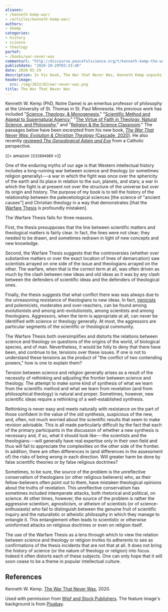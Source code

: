 ```yaml
---
aliases:
- /kenneth-kemp-war/
- /articles/kenneth-kemp-war/
authors:
- kkemp
categories:
- history
- science
- theology
partof:
- /books/war-never-was
commenturl: "http://discourse.peacefulscience.org/t/kenneth-kemp-the-war-that-never-was/12288"
publishdate: "2020-10-29T03:33:46"
date: 2020-05-29
description: In his book, The War that Never Was, Kenneth Kemp unpacks the historical misconception that science and faith are inherently at odds.
headerimage:
  src: /img/2022/02/war-never-was.png
title: The War That Never Was
---
```


<div class="editor-note">

Kenneth W. Kemp (PhD, Notre Dame) is an emeritus professor of philosophy at the University of St. Thomas in St. Paul Minnesota. His previous work has included "[Science, Theology, & Monogenesis](https://www3.nd.edu/~afreddos/papers/kemp-monogenism.pdf)," "[Scientific Method and Appeal to Supernatural Agency](https://www.pdcnet.org/logos/content/logos_2000_0003_0002_0165_0205)," "[The Virtue of Faith in Theology, Natural Science, and Philosophy](https://www.pdcnet.org/faithphil/content/faithphil_1998_0015_0004_0462_0477)," and "[Religion & the Science Classroom](https://www.pdcnet.org/logos/content/logos_2020_0023_0002_0036_0059)." The passages below have been excerpted from his new book, [*The War That Never Was: Evolution & Christian Theology* (Cascade, 2020)](https://www.amazon.com/War-That-Never-Was-Evolution/dp/1532694989/ref=sr_1_1?tag=swamidass-20). He also recently [reviewed *The Genealogical Adam and Eve*](https://discourse.peacefulscience.org/t/kenneth-kemp-adam-and-eve-and-evolution/10611) from a Catholic perspective.

</div>

{{< amazon `1532694989` >}}

One of the enduring myths of our age is that Western intellectual history includes a long-running war between science and theology (or sometimes religion generally)---a war in which the fight was once over the sphericity of the earth and its place in relation to the sun, planets, and stars; a war in which the fight is at present not over the structure of the universe but over its origin and history. The purpose of my book is to tell the history of the relationship between the paleoetiological sciences \[the science of "ancient causes"\] and Christian theology in a way that demonstrates \[that the [Warfare Thesis](https://en.wikipedia.org/wiki/Conflict_thesis) is profoundly mistaken\]. 

The Warfare Thesis fails for three reasons. 

First, the thesis presupposes that the line between scientific matters and theological matters is fairly clear. In fact, the lines were not clear; they needed to be drawn, and sometimes redrawn in light of new concepts and new knowledge. 

Second, the Warfare Thesis suggests that the controversies (whether over substantive matters or over the exact location of lines of demarcation) saw scientists arrayed on one side of the issue and theologians arrayed on the other. The warfare, when that is the correct term at all, was often driven as much by the clash between new ideas and old ideas as it was by any clash between the defenders of scientific ideas and the defenders of theological ones.

Finally, the thesis suggests that what conflict there was was always due to the unreasoning resistance of theologians to new ideas. In fact, [irenicists](https://en.wikipedia.org/wiki/Irenicism) and polemicists, moderates and over-reachers, can be found among evolutionists and among anti-evolutionists, among scientists and among theologians. Aggressors, when the term is appropriate at all, can never be identified with science or theology generally. At most, the aggressors are particular segments of the scientific or theological community. 

The Warfare Thesis both oversimplifies and distorts the relations between science and theology on questions of the origins of the world, of biological species, and of man. Nevertheless, it would be folly to deny that there have been, and continue to be, tensions over these issues. If one is not to understand these tensions as the product of "the conflict of two contending powers," how is one to explain them? 

Tension between science and religion generally arises as a result of the necessity of rethinking and adjusting the frontier between science and theology. The attempt to make some kind of synthesis of what we learn from the scientific method and what we learn from revelation (and from philosophical theology) is natural and proper. Sometimes, however, new scientific ideas require a rethinking of a well-established synthesis.

Rethinking is never easy and meets naturally with resistance on the part of those confident in the value of the old synthesis, suspicious of the new, and, often, not much worried about the scientific results that seem to make revision advisable. This is all made particularly difficult by the fact that each of the primary participants in the discussion of whether a new synthesis is necessary and, if so, what it should look like---the scientists and the theologians---will generally have real expertise only in their own field and thus will fail to appreciate the complexities on the other side of the frontier. In addition, there are often differences in (and differences in the assessment of) the risks of being wrong in each direction. Will greater harm be done by false scientific theories or by false religious doctrines? 

Sometimes, to be sure, the source of the problem is the unreflective conservatism of theologians (or other religious believers) who, as their fellow-believers often point out to them, have mistaken theological opinions about the truths of revelation. This unreflective conservatism has sometimes included intemperate attacks, both rhetorical and political, on science. At other times, however, the source of the problem is rather the aggressive scientism, agnosticism, or atheism of scientists (or of science-enthusiasts) who fail to distinguish between the genuine fruit of scientific inquiry and the naturalistic or atheistic philosophy in which they manage to entangle it. This entanglement often leads to scientistic or otherwise uninformed attacks on religious doctrines or even on religion itself. 

The use of the Warfare Thesis as a lens through which to view the relation between science and theology or religion invites its adherents to see as confirmations of the thesis incidents that are not that at all. It does not bring the history of science (or the nature of theology or religion) into focus. Indeed it often distorts each of these subjects. One can only hope that it will soon cease to be a theme in popular intellectual culture. 


## References

Kenneth W. Kemp. [The War That Never Was](/books/war-never-was), 2020. 


<div class="editor-note">


Used with permission from  [Wipf and Stock Publishers](http://www.wipfandstock.com/). The feature image's background is from [Pixabay](https://pixabay.com/photos/toy-soldier-plastic-action-war-1551383/).

</div>
